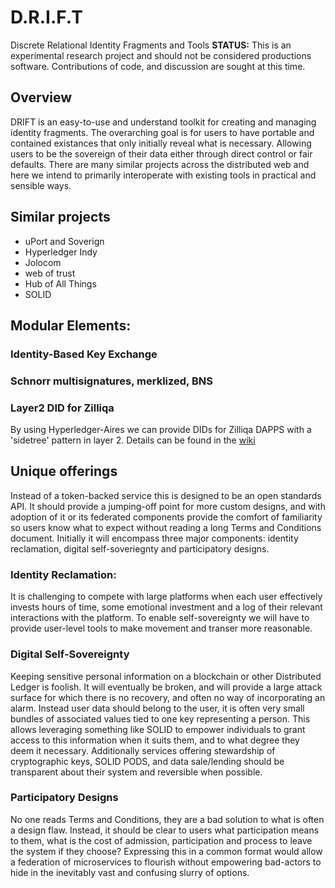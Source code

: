 # D.R.I.F.T
Discrete Relational Identity Fragments and Tools
**STATUS:** This is an experimental research project and should not be considered productions software. Contributions of code, and discussion are sought at this time.
## Overview

DRIFT is an easy-to-use and understand  toolkit for creating and managing identity fragments. The overarching goal is for users to have portable and contained existances that only initially reveal what is necessary. Allowing users to be the sovereign of their data either through direct control or fair defaults. There are many similar projects across the distributed web and here we intend to primarily interoperate with existing tools in practical and sensible ways. 

## Similar projects

- uPort and Soverign
- Hyperledger Indy
- Jolocom
- web of trust
- Hub of All Things
- SOLID

## Modular Elements:
### Identity-Based Key Exchange
### Schnorr multisignatures, merklized, BNS
### Layer2 DID for Zilliqa
By using Hyperledger-Aires we can provide DIDs for Zilliqa DAPPS with a 'sidetree' pattern in layer 2. Details can be found in the [wiki](https://github.com/decentralized-identity/sidetree/blob/master/docs/protocol.md)

## Unique offerings

Instead of a token-backed service this is designed to be an open standards API. It should provide a jumping-off point for more custom designs, and with adoption of it or its federated components provide the comfort of familiarity so users know what to expect without reading a long Terms and Conditions document. Initially it will encompass three major components: identity reclamation, digital self-soveriegnty and participatory designs. 

### Identity Reclamation:

It is challenging to compete with large platforms when each user effectively invests hours of time, some emotional investment and a log of their relevant interactions with the platform. To enable self-sovereignty we will have to provide user-level tools to make movement and transer more reasonable.

### Digital Self-Sovereignty

Keeping sensitive personal information on a blockchain or other Distributed Ledger is foolish. It will eventually be broken, and will provide a large attack surface for which there is no recovery, and often no way of incorporating an alarm. Instead user data should belong to the user, it is often very small bundles of associated values tied to one key representing a person. This allows leveraging something like SOLID to empower individuals to grant access to this information when it suits them, and to what degree they deem it necessary. Additionally services offering stewardship of cryptographic keys, SOLID PODS, and data sale/lending should be transparent about their system and reversible when possible.

### Participatory Designs

No one reads Terms and Conditions, they are a bad solution to what is often a design flaw. Instead, it should be clear to users what participation means to them, what is the cost of admission, participation and process to leave the system if they choose? Expressing this in a common format would allow a federation of microservices to flourish without empowering bad-actors to hide in the inevitably vast and confusing slurry of options.
